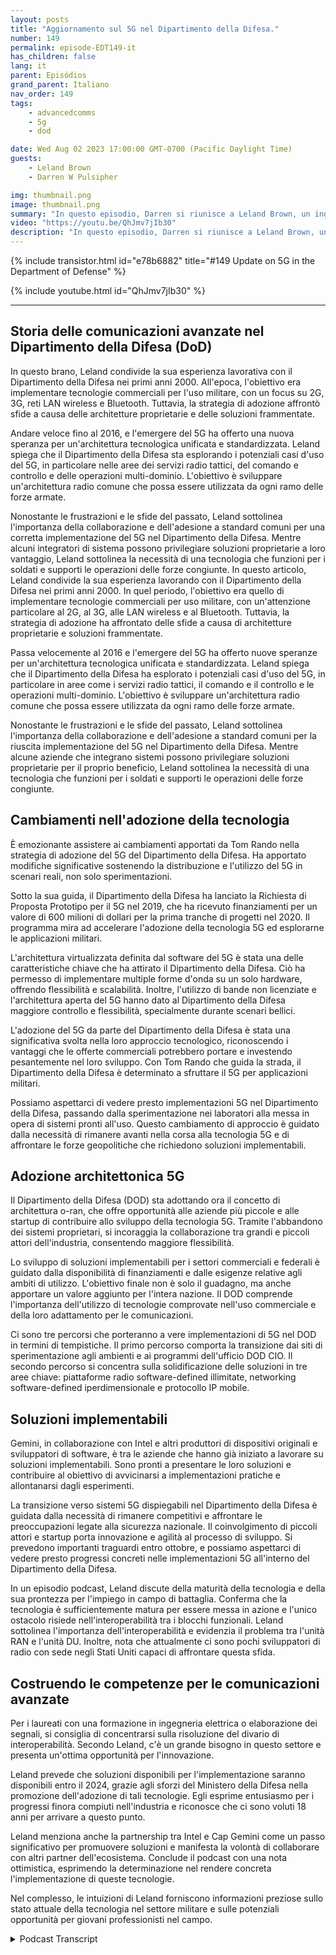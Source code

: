 ```yaml
---
layout: posts
title: "Aggiornamento sul 5G nel Dipartimento della Difesa."
number: 149
permalink: episode-EDT149-it
has_children: false
lang: it
parent: Episódios
grand_parent: Italiano
nav_order: 149
tags:
    - advancedcomms
    - 5g
    - dod

date: Wed Aug 02 2023 17:00:00 GMT-0700 (Pacific Daylight Time)
guests:
    - Leland Brown
    - Darren W Pulsipher

img: thumbnail.png
image: thumbnail.png
summary: "In questo episodio, Darren si riunisce a Leland Brown, un ingegnere principale presso Capgemini e un ospite precedente nello spettacolo, per discutere dei prossimi progressi della tecnologia 5G nel Dipartimento della Difesa degli Stati Uniti."
video: "https://youtu.be/QhJmv7jIb30"
description: "In questo episodio, Darren si riunisce a Leland Brown, un ingegnere principale presso Capgemini e un ospite precedente nello spettacolo, per discutere dei prossimi progressi della tecnologia 5G nel Dipartimento della Difesa degli Stati Uniti."
---
```


<div>
{% include transistor.html id="e78b6882" title="#149 Update on 5G in the Department of Defense" %}

{% include youtube.html id="QhJmv7jIb30" %}
</div>

---

## Storia delle comunicazioni avanzate nel Dipartimento della Difesa (DoD)

In questo brano, Leland condivide la sua esperienza lavorativa con il Dipartimento della Difesa nei primi anni 2000. All'epoca, l'obiettivo era implementare tecnologie commerciali per l'uso militare, con un focus su 2G, 3G, reti LAN wireless e Bluetooth. Tuttavia, la strategia di adozione affrontò sfide a causa delle architetture proprietarie e delle soluzioni frammentate.

Andare veloce fino al 2016, e l'emergere del 5G ha offerto una nuova speranza per un'architettura tecnologica unificata e standardizzata. Leland spiega che il Dipartimento della Difesa sta esplorando i potenziali casi d'uso del 5G, in particolare nelle aree dei servizi radio tattici, del comando e controllo e delle operazioni multi-dominio. L'obiettivo è sviluppare un'architettura radio comune che possa essere utilizzata da ogni ramo delle forze armate.

Nonostante le frustrazioni e le sfide del passato, Leland sottolinea l'importanza della collaborazione e dell'adesione a standard comuni per una corretta implementazione del 5G nel Dipartimento della Difesa. Mentre alcuni integratori di sistema possono privilegiare soluzioni proprietarie a loro vantaggio, Leland sottolinea la necessità di una tecnologia che funzioni per i soldati e supporti le operazioni delle forze congiunte. In questo articolo, Leland condivide la sua esperienza lavorando con il Dipartimento della Difesa nei primi anni 2000. In quel periodo, l'obiettivo era quello di implementare tecnologie commerciali per uso militare, con un'attenzione particolare al 2G, al 3G, alle LAN wireless e al Bluetooth. Tuttavia, la strategia di adozione ha affrontato delle sfide a causa di architetture proprietarie e soluzioni frammentate.

Passa velocemente al 2016 e l'emergere del 5G ha offerto nuove speranze per un'architettura tecnologica unificata e standardizzata. Leland spiega che il Dipartimento della Difesa ha esplorato i potenziali casi d'uso del 5G, in particolare in aree come i servizi radio tattici, il comando e il controllo e le operazioni multi-dominio. L'obiettivo è sviluppare un'architettura radio comune che possa essere utilizzata da ogni ramo delle forze armate.

Nonostante le frustrazioni e le sfide del passato, Leland sottolinea l'importanza della collaborazione e dell'adesione a standard comuni per la riuscita implementazione del 5G nel Dipartimento della Difesa. Mentre alcune aziende che integrano sistemi possono privilegiare soluzioni proprietarie per il proprio beneficio, Leland sottolinea la necessità di una tecnologia che funzioni per i soldati e supporti le operazioni delle forze congiunte.

## Cambiamenti nell'adozione della tecnologia

È emozionante assistere ai cambiamenti apportati da Tom Rando nella strategia di adozione del 5G del Dipartimento della Difesa. Ha apportato modifiche significative sostenendo la distribuzione e l'utilizzo del 5G in scenari reali, non solo sperimentazioni.

Sotto la sua guida, il Dipartimento della Difesa ha lanciato la Richiesta di Proposta Prototipo per il 5G nel 2019, che ha ricevuto finanziamenti per un valore di 600 milioni di dollari per la prima tranche di progetti nel 2020. Il programma mira ad accelerare l'adozione della tecnologia 5G ed esplorarne le applicazioni militari.

L'architettura virtualizzata definita dal software del 5G è stata una delle caratteristiche chiave che ha attirato il Dipartimento della Difesa. Ciò ha permesso di implementare multiple forme d'onda su un solo hardware, offrendo flessibilità e scalabilità. Inoltre, l'utilizzo di bande non licenziate e l'architettura aperta del 5G hanno dato al Dipartimento della Difesa maggiore controllo e flessibilità, specialmente durante scenari bellici.

L'adozione del 5G da parte del Dipartimento della Difesa è stata una significativa svolta nella loro approccio tecnologico, riconoscendo i vantaggi che le offerte commerciali potrebbero portare e investendo pesantemente nel loro sviluppo. Con Tom Rando che guida la strada, il Dipartimento della Difesa è determinato a sfruttare il 5G per applicazioni militari.

Possiamo aspettarci di vedere presto implementazioni 5G nel Dipartimento della Difesa, passando dalla sperimentazione nei laboratori alla messa in opera di sistemi pronti all'uso. Questo cambiamento di approccio è guidato dalla necessità di rimanere avanti nella corsa alla tecnologia 5G e di affrontare le forze geopolitiche che richiedono soluzioni implementabili.

## Adozione architettonica 5G

Il Dipartimento della Difesa (DOD) sta adottando ora il concetto di architettura o-ran, che offre opportunità alle aziende più piccole e alle startup di contribuire allo sviluppo della tecnologia 5G. Tramite l'abbandono dei sistemi proprietari, si incoraggia la collaborazione tra grandi e piccoli attori dell'industria, consentendo maggiore flessibilità.

Lo sviluppo di soluzioni implementabili per i settori commerciali e federali è guidato dalla disponibilità di finanziamenti e dalle esigenze relative agli ambiti di utilizzo. L'obiettivo finale non è solo il guadagno, ma anche apportare un valore aggiunto per l'intera nazione. Il DOD comprende l'importanza dell'utilizzo di tecnologie comprovate nell'uso commerciale e della loro adattamento per le comunicazioni.

Ci sono tre percorsi che porteranno a vere implementazioni di 5G nel DOD in termini di tempistiche. Il primo percorso comporta la transizione dai siti di sperimentazione agli ambienti e ai programmi dell'ufficio DOD CIO. Il secondo percorso si concentra sulla solidificazione delle soluzioni in tre aree chiave: piattaforme radio software-defined illimitate, networking software-defined iperdimensionale e protocollo IP mobile.

## Soluzioni implementabili

Gemini, in collaborazione con Intel e altri produttori di dispositivi originali e sviluppatori di software, è tra le aziende che hanno già iniziato a lavorare su soluzioni implementabili. Sono pronti a presentare le loro soluzioni e contribuire al obiettivo di avvicinarsi a implementazioni pratiche e allontanarsi dagli esperimenti.

La transizione verso sistemi 5G dispiegabili nel Dipartimento della Difesa è guidata dalla necessità di rimanere competitivi e affrontare le preoccupazioni legate alla sicurezza nazionale. Il coinvolgimento di piccoli attori e startup porta innovazione e agilità al processo di sviluppo. Si prevedono importanti traguardi entro ottobre, e possiamo aspettarci di vedere presto progressi concreti nelle implementazioni 5G all'interno del Dipartimento della Difesa.

In un episodio podcast, Leland discute della maturità della tecnologia e della sua prontezza per l'impiego in campo di battaglia. Conferma che la tecnologia è sufficientemente matura per essere messa in azione e l'unico ostacolo risiede nell'interoperabilità tra i blocchi funzionali. Leland sottolinea l'importanza dell'interoperabilità e evidenzia il problema tra l'unità RAN e l'unità DU. Inoltre, nota che attualmente ci sono pochi sviluppatori di radio con sede negli Stati Uniti capaci di affrontare questa sfida.

## Costruendo le competenze per le comunicazioni avanzate

Per i laureati con una formazione in ingegneria elettrica o elaborazione dei segnali, si consiglia di concentrarsi sulla risoluzione del divario di interoperabilità. Secondo Leland, c'è un grande bisogno in questo settore e presenta un'ottima opportunità per l'innovazione.

Leland prevede che soluzioni disponibili per l'implementazione saranno disponibili entro il 2024, grazie agli sforzi del Ministero della Difesa nella promozione dell'adozione di tali tecnologie. Egli esprime entusiasmo per i progressi finora compiuti nell'industria e riconosce che ci sono voluti 18 anni per arrivare a questo punto.

Leland menziona anche la partnership tra Intel e Cap Gemini come un passo significativo per promuovere soluzioni e manifesta la volontà di collaborare con altri partner dell'ecosistema. Conclude il podcast con una nota ottimistica, esprimendo la determinazione nel rendere concreta l'implementazione di queste tecnologie.

Nel complesso, le intuizioni di Leland forniscono informazioni preziose sullo stato attuale della tecnologia nel settore militare e sulle potenziali opportunità per giovani professionisti nel campo.



<details>
<summary> Podcast Transcript </summary>

<p></p>

</details>
